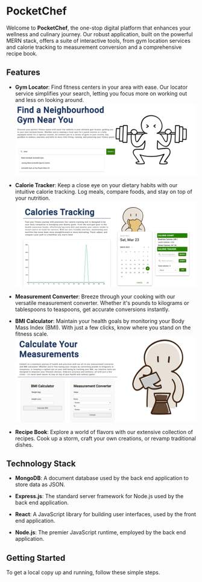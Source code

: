 # PocketChef

Welcome to **PocketChef**, the one-stop digital platform that enhances your wellness and culinary journey. Our robust application, built on the powerful MERN stack, offers a suite of interactive tools, from gym location services and calorie tracking to measurement conversion and a comprehensive recipe book.

## Features

- **Gym Locator**: Find fitness centers in your area with ease. Our locator service simplifies your search, letting you focus more on working out and less on looking around.
  ![Gym](/readme_image/gym.png)

- **Calorie Tracker**: Keep a close eye on your dietary habits with our intuitive calorie tracking. Log meals, compare foods, and stay on top of your nutrition.
  ![Calories](/readme_image/calories.png)

- **Measurement Converter**: Breeze through your cooking with our versatile measurement converter. Whether it's pounds to kilograms or tablespoons to teaspoons, get accurate conversions instantly.
- **BMI Calculator**: Maintain your health goals by monitoring your Body Mass Index (BMI). With just a few clicks, know where you stand on the fitness scale.
  ![Measurements](/readme_image/measure.png)

- **Recipe Book**: Explore a world of flavors with our extensive collection of recipes. Cook up a storm, craft your own creations, or revamp traditional dishes.

## Technology Stack

- **MongoDB**: A document database used by the back end application to store data as JSON.

- **Express.js**: The standard server framework for Node.js used by the back end application.

- **React**: A JavaScript library for building user interfaces, used by the front end application.

- **Node.js**: The premier JavaScript runtime, employed by the back end application.

## Getting Started

To get a local copy up and running, follow these simple steps.
